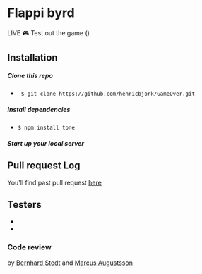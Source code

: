 # Flappi byrd

LIVE :video_game:
Test out the game ()

## Installation
##### Clone this repo 
* ``` $ git clone https://github.com/henricbjork/GameOver.git```
##### Install dependencies 
* ``` $ npm install tone ```
##### Start up your local server

## Pull request Log 
You'll find past pull request [here](https://github.com/Juljulia/GameOver/blob/master/PULLREQUESTLOG.md)

## Testers 
*
*

### Code review 
by [Bernhard Stedt](https://github.com/Vehx) and [Marcus Augustsson](https://github.com/MarcusIsCode)
